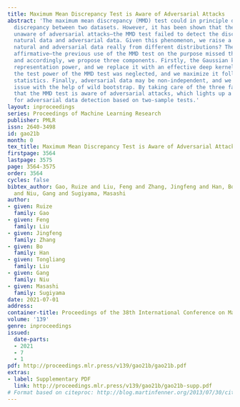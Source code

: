 ```yaml
---
title: Maximum Mean Discrepancy Test is Aware of Adversarial Attacks
abstract: 'The maximum mean discrepancy (MMD) test could in principle detect any distributional
  discrepancy between two datasets. However, it has been shown that the MMD test is
  unaware of adversarial attacks–the MMD test failed to detect the discrepancy between
  natural data and adversarial data. Given this phenomenon, we raise a question: are
  natural and adversarial data really from different distributions? The answer is
  affirmative–the previous use of the MMD test on the purpose missed three key factors,
  and accordingly, we propose three components. Firstly, the Gaussian kernel has limited
  representation power, and we replace it with an effective deep kernel. Secondly,
  the test power of the MMD test was neglected, and we maximize it following asymptotic
  statistics. Finally, adversarial data may be non-independent, and we overcome this
  issue with the help of wild bootstrap. By taking care of the three factors, we verify
  that the MMD test is aware of adversarial attacks, which lights up a novel road
  for adversarial data detection based on two-sample tests.'
layout: inproceedings
series: Proceedings of Machine Learning Research
publisher: PMLR
issn: 2640-3498
id: gao21b
month: 0
tex_title: Maximum Mean Discrepancy Test is Aware of Adversarial Attacks
firstpage: 3564
lastpage: 3575
page: 3564-3575
order: 3564
cycles: false
bibtex_author: Gao, Ruize and Liu, Feng and Zhang, Jingfeng and Han, Bo and Liu, Tongliang
  and Niu, Gang and Sugiyama, Masashi
author:
- given: Ruize
  family: Gao
- given: Feng
  family: Liu
- given: Jingfeng
  family: Zhang
- given: Bo
  family: Han
- given: Tongliang
  family: Liu
- given: Gang
  family: Niu
- given: Masashi
  family: Sugiyama
date: 2021-07-01
address:
container-title: Proceedings of the 38th International Conference on Machine Learning
volume: '139'
genre: inproceedings
issued:
  date-parts:
  - 2021
  - 7
  - 1
pdf: http://proceedings.mlr.press/v139/gao21b/gao21b.pdf
extras:
- label: Supplementary PDF
  link: http://proceedings.mlr.press/v139/gao21b/gao21b-supp.pdf
# Format based on citeproc: http://blog.martinfenner.org/2013/07/30/citeproc-yaml-for-bibliographies/
---
```

